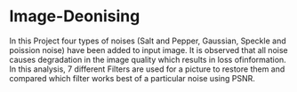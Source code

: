# Image-Deonising

In this Project four types of noises (Salt and Pepper, Gaussian, Speckle and poission noise) have been added to input image.
It is observed that all noise causes degradation in the image quality which results in loss ofinformation.
In this analysis, 7 different Filters are used for a picture to restore them and compared which filter works best of a particular noise using PSNR.
